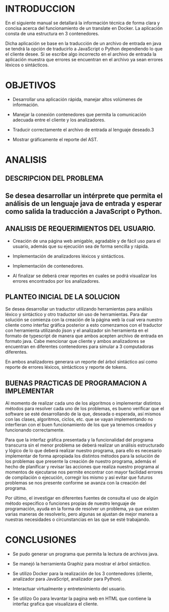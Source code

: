 

**INTRODUCCION**
================

En el siguiente manual se detallará la información técnica de forma
clara y concisa acerca del funcionamiento de un translate en Docker. La
aplicación consta de una estructura en 3 contenedores.

Dicha aplicación se base en la traducción de un archivo de entrada en
java se tendrá la opción de traducirlo a JavaScript o Python dependiendo
lo que el cliente desee. Si se escribe algo incorrecto en el archivo de
entrada la aplicación muestra que errores se encuentran en el archivo ya
sean errores léxicos o sintácticos.

**OBJETIVOS**
=============

-   Desarrollar una aplicación rápida, manejar altos volúmenes
    de información.

-   Manejar la conexión contenedores que permita la comunicación
    adecuada entre el cliente y los analizadores.

-   Traducir correctamente el archivo de entrada al lenguaje deseado.3

-   Mostrar gráficamente el reporte del AST.

**ANALISIS**
============

DESCRIPCION DEL PROBLEMA
------------------------

Se desea desarrollar un intérprete que permita el análisis de un lenguaje java de entrada y esperar como salida la traducción a JavaScript o Python.
----------------------------------------------------------------------------------------------------------------------------------------------------

ANALISIS DE REQUERIMIENTOS DEL USUARIO.
---------------------------------------

-   Creación de una página web amigable, agradable y de fácil uso para
    el usuario, además que su ejecución sea de forma sencilla y rápida.

-   Implementación de analizadores léxicos y sintácticos.

-   Implementación de contenedores.

-   Al finalizar se deberá crear reportes en cuales se podrá visualizar
    los errores encontrados por los analizadores.

**PLANTEO INICIAL DE LA SOLUCION**
----------------------------------

Se desea desarrollar un traductor utilizando herramientas para análisis
léxico y sintáctico y otro traductor sin uso de herramientas. Para dar
solución se comienza con la creación de la página web la cual vera
nuestro cliente como interfaz gráfica posterior a esto comenzamos con el
traductor con herramienta utilizando jison y el analizador sin
herramienta en el formato de typescript de manera que ambos acepten
archivo de entrada en formato java. Cabe mencionar que cliente y ambos
analizadores se encuentran en diferentes contenedores para simular a 3
computadoras diferentes.

En ambos analizadores generara un reporte del árbol sintáctico así como
reporte de errores léxicos, sintácticos y reporte de tokens.

**BUENAS PRACTICAS DE PROGRAMACION A IMPLEMENTAR**
--------------------------------------------------

Al momento de realizar cada uno de los algoritmos o implementar
distintos métodos para resolver cada uno de los problemas, es bueno
verificar que el software se esté desarrollando de la que, deseada o
esperada, así mismos con las clases, algoritmos, ciclos, etc. que se
vayan implementando no interfieran con el buen funcionamiento de los que
ya tenemos creados y funcionando correctamente.

Para que la interfaz gráfica presentada y la funcionalidad del programa
transcurra sin el menor problema se deberá realizar un análisis
estructurado y lógico de lo que deberá realizar nuestro programa, para
ello es necesario implementar de forma apropiada los distintos métodos
para la solución de los problemas que presente la creación de nuestro
programa, además el hecho de planificar y revisar las acciones que
realiza nuestro programa al momentos de ejecutarse nos permite encontrar
con mayor facilidad errores de compilación o ejecución, corregir los
mismo y así evitar que futuros problemas se nos presente conforme se
avanza con la creación del programa.

Por último, el investigar en diferentes fuentes de consulta el uso de
algún método especifico o funciones propias de nuestro lenguaje de
programación, ayuda en la forma de resolver un problema, ya que existen
varias maneras de resolverlo, pero algunas se ajustan de mejor manera a
nuestras necesidades o circunstancias en las que se esté trabajando.

**CONCLUSIONES**
================

-   Se pudo generar un programa que permita la lectura de archivos java.

-   Se manejó la herramienta Graphiz para mostrar el árbol sintáctico.

-   Se utilizo Docker para la realización de los 3 contenedores
    (cliente, analizador para JavaScript, analizador para Python).

-   Interactuar virtualmente y entretenimiento del usuario.

-   Se utilizo Go para levantar la pagina web en HTML que contiene la
    interfaz grafica que visualizara el cliente.
